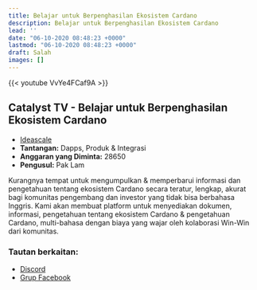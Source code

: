 ```yaml
---
title: Belajar untuk Berpenghasilan Ekosistem Cardano
description: Belajar untuk Berpenghasilan Ekosistem Cardano
lead: ''
date: "06-10-2020 08:48:23 +0000"
lastmod: "06-10-2020 08:48:23 +0000"
draft: Salah
images: []
---
```


{{&lt; youtube VvYe4FCaf9A &gt;}}

## Catalyst TV - Belajar untuk Berpenghasilan Ekosistem Cardano

- [Ideascale](https://cardano.ideascale.com/c/idea/421345)
- **Tantangan:** Dapps, Produk &amp; Integrasi
- **Anggaran yang Diminta:** 28650
- **Pengusul:** Pak Lam

Kurangnya tempat untuk mengumpulkan &amp; memperbarui informasi dan pengetahuan tentang ekosistem Cardano secara teratur, lengkap, akurat bagi komunitas pengembang dan investor yang tidak bisa berbahasa Inggris. Kami akan membuat platform untuk menyediakan dokumen, informasi, pengetahuan tentang ekosistem Cardano &amp; pengetahuan Cardano, multi-bahasa dengan biaya yang wajar oleh kolaborasi Win-Win dari komunitas.

### Tautan berkaitan:

- [Discord](https://discord.gg/BNmKmma9St)
- [Grup Facebook](https://www.facebook.com/groups/1651100081955362)
